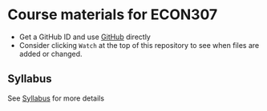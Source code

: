 # Course materials for ECON307

- Get a GitHub ID and use [GitHub](https://github.com/ubcecon/tutorials/blob/master/github.md) directly
- Consider clicking `Watch` at the top of this repository to see when files are added or changed.

## Syllabus 
See [Syllabus](syllabus.md) for more details